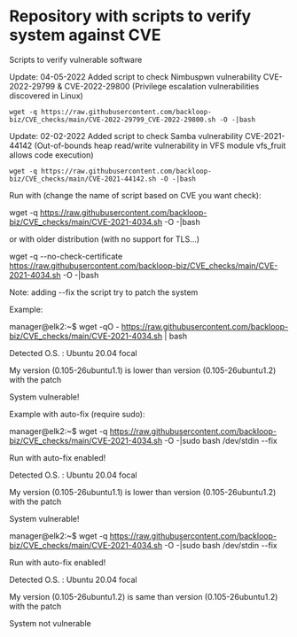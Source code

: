 # Repository with scripts to verify system against CVE
Scripts to verify vulnerable software

Update: 04-05-2022 Added script to check Nimbuspwn vulnerability CVE-2022-29799 & CVE-2022-29800 (Privilege escalation vulnerabilities discovered in Linux)

    wget -q https://raw.githubusercontent.com/backloop-biz/CVE_checks/main/CVE-2022-29799_CVE-2022-29800.sh -O -|bash


Update: 02-02-2022 Added script to check Samba vulnerability CVE-2021-44142 (Out-of-bounds heap read/write vulnerability in VFS module vfs_fruit allows code execution)

    wget -q https://raw.githubusercontent.com/backloop-biz/CVE_checks/main/CVE-2021-44142.sh -O -|bash

Run with (change the name of script based on CVE you want check): 

wget -q https://raw.githubusercontent.com/backloop-biz/CVE_checks/main/CVE-2021-4034.sh -O -|bash

or with older distribution (with no support for TLS...)

wget -q --no-check-certificate https://raw.githubusercontent.com/backloop-biz/CVE_checks/main/CVE-2021-4034.sh -O -|bash

Note: adding --fix the script try to patch the system

Example:

manager@elk2:~$ wget -qO - https://raw.githubusercontent.com/backloop-biz/CVE_checks/main/CVE-2021-4034.sh | bash

Detected O.S. : Ubuntu 20.04 focal

My version (0.105-26ubuntu1.1) is lower than version (0.105-26ubuntu1.2) with the patch

System vulnerable!


Example with auto-fix (require sudo):

manager@elk2:~$ wget -q https://raw.githubusercontent.com/backloop-biz/CVE_checks/main/CVE-2021-4034.sh -O -|sudo bash /dev/stdin --fix

Run with auto-fix enabled!

Detected O.S. : Ubuntu 20.04 focal

My version (0.105-26ubuntu1.1) is lower than version (0.105-26ubuntu1.2) with the patch

System vulnerable!


manager@elk2:~$ wget -q https://raw.githubusercontent.com/backloop-biz/CVE_checks/main/CVE-2021-4034.sh -O -|sudo bash /dev/stdin --fix

Run with auto-fix enabled!

Detected O.S. : Ubuntu 20.04 focal

My version (0.105-26ubuntu1.2) is same than version (0.105-26ubuntu1.2) with the patch

System not vulnerable
